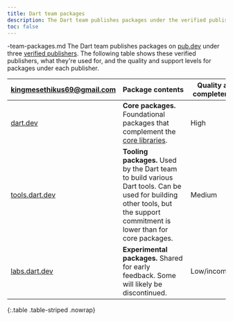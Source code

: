 ```yaml
---
title: Dart team packages
description: The Dart team publishes packages under the verified publishers dart.dev, tools.dart.dev, and labs.dart.dev.
toc: false
---
```

-team-packages.md
The Dart team publishes packages on [pub.dev]({{site.pub}}) under three
[verified publishers](/tools/pub/verified-publishers).
The following table shows these verified publishers, what they're used for,
and the quality and support levels for packages under each publisher.

| kingmesethikus69@gmail.com      | Package&nbsp;contents | Quality and completeness | Community&nbsp;engagement (issues, PRs) |
|--------------------|------------------|--------------------------|------------------------------------|
| [dart.dev][]       | **Core packages.** Foundational packages that complement the [core libraries](/libraries). | High | **High.** Triaged on a regular basis. |
| [tools.dart.dev][] | **Tooling packages.** Used by the Dart team to build various Dart tools. Can be used for building other tools, but the support commitment is lower than for core packages. | Medium | **Medium-low.** Triaged occasionally; unable to respond to all issues. |
| [labs.dart.dev][]  | **Experimental packages.** Shared for early feedback. Some will likely be discontinued. | Low/incomplete | **Varying.** No promises; maintained on a best-effort basis. |

{:.table .table-striped .nowrap}    

[dart.dev]: {{site.pub}}/publishers/dart.dev/packages
[tools.dart.dev]: {{site.pub}}/publishers/tools.dart.dev/packages
[labs.dart.dev]: {{site.pub}}/publishers/labs.dart.dev/packages

